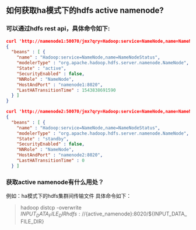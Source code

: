 ## 如何获取ha模式下的hdfs active namenode?

### 可以通过hdfs rest api，具体命令如下:

```json
curl 'http://namenode1:50070/jmx?qry=Hadoop:service=NameNode,name=NameNodeStatus'
{
  "beans" : [ {
    "name" : "Hadoop:service=NameNode,name=NameNodeStatus",
    "modelerType" : "org.apache.hadoop.hdfs.server.namenode.NameNode",
    "State" : "active",
    "SecurityEnabled" : false,
    "NNRole" : "NameNode",
    "HostAndPort" : "namenode1:8020",
    "LastHATransitionTime" : 1543838691590
  } ]
}

curl 'http://namenode2:50070/jmx?qry=Hadoop:service=NameNode,name=NameNodeStatus'
{
  "beans" : [ {
    "name" : "Hadoop:service=NameNode,name=NameNodeStatus",
    "modelerType" : "org.apache.hadoop.hdfs.server.namenode.NameNode",
    "State" : "standby",
    "SecurityEnabled" : false,
    "NNRole" : "NameNode",
    "HostAndPort" : "namenode2:8020",
    "LastHATransitionTime" : 0
  } ]
  ```

### 获取active namenode有什么用处？


例如：ha模式下的hdfs集群间传输文件
具体命令如下：
>hadoop  distcp -overwrite ${INPUT_DATA_FILE_DIR} hdfs://${active_namenode}:8020/${INPUT_DATA_FILE_DIR}


